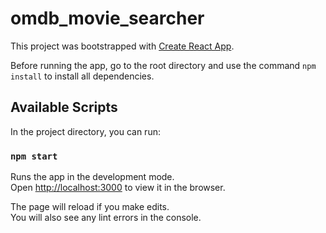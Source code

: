 # omdb_movie_searcher

This project was bootstrapped with [Create React App](https://github.com/facebook/create-react-app).

Before running the app, go to the root directory and use the command `npm install` to install all dependencies.

## Available Scripts

In the project directory, you can run:

### `npm start`

Runs the app in the development mode.\
Open [http://localhost:3000](http://localhost:3000) to view it in the browser.

The page will reload if you make edits.\
You will also see any lint errors in the console.
